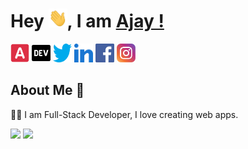 # Hey <img src="img/Hi.gif" width="30px" height="30px" width="35px">, I am [Ajay !](https://ajayshah.tech/)

<a href="https://ajayshah.tech/" target="_blank"><img src="img/a.svg" width="30px" height="30px"></a>
<a href="https://dev.to/ajayaallen" target="_blank"><img src="img/dev-badge.svg" width="30px" height="30px"></a>
<a href="https://twitter.com/AjayKum24335319" target="_blank"><img src="img/twitter.svg" width="30px" height="30px"></a>
<a href="https://www.linkedin.com/in/ajayaallen/" target="_blank"><img src="img/linkedin.svg" width="30px" height="30px"></a>
<a href="https://www.facebook.com/ajayaallen" target="_blank"><img src="img/facebook.svg" width="30px" height="30px"></a>
<a href="https://www.instagram.com/ajayaallen/" target="_blank"><img src="img/instagram.svg" width="30px" height="30px"></a>

## About Me 🚀

👨‍💻 I am Full-Stack Developer, I love creating web apps.<br>

<img src="https://github-readme-stats.vercel.app/api/top-langs/?username=ajayaallen&layout=compact&theme=gruvbox">
<img src="https://github-readme-stats.vercel.app/api?username=ajayaallen&show_icons=true&theme=gruvbox">

